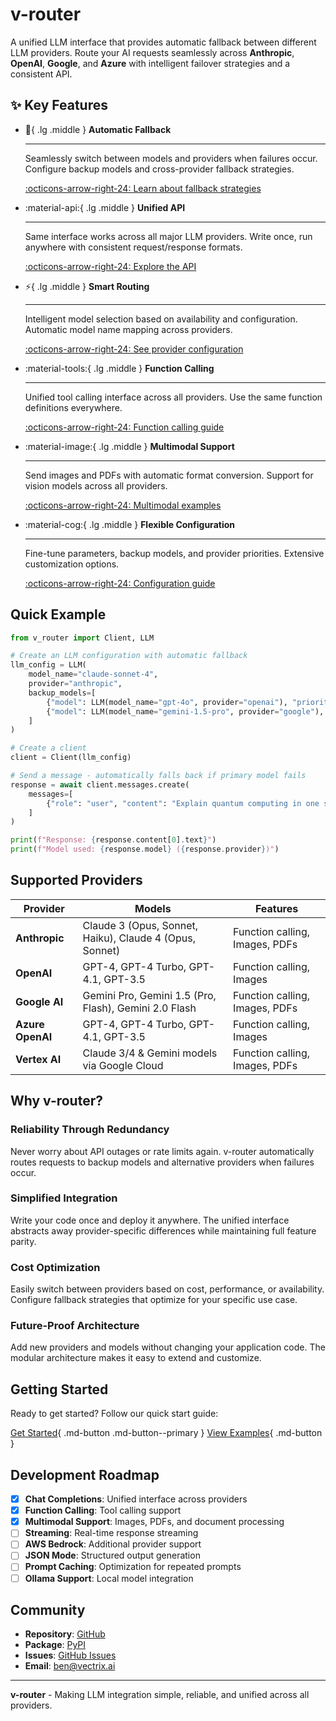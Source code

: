 # v-router

A unified LLM interface that provides automatic fallback between different LLM providers. Route your AI requests seamlessly across **Anthropic**, **OpenAI**, **Google**, and **Azure** with intelligent failover strategies and a consistent API.

## ✨ Key Features

<div class="grid cards" markdown>

-   :rocket:{ .lg .middle } **Automatic Fallback**

    ---

    Seamlessly switch between models and providers when failures occur. Configure backup models and cross-provider fallback strategies.

    [:octicons-arrow-right-24: Learn about fallback strategies](getting-started/quick-start.md)

-   :material-api:{ .lg .middle } **Unified API**

    ---

    Same interface works across all major LLM providers. Write once, run anywhere with consistent request/response formats.

    [:octicons-arrow-right-24: Explore the API](api/client.md)

-   :zap:{ .lg .middle } **Smart Routing**

    ---

    Intelligent model selection based on availability and configuration. Automatic model name mapping across providers.

    [:octicons-arrow-right-24: See provider configuration](getting-started/configuration.md)

-   :material-tools:{ .lg .middle } **Function Calling**

    ---

    Unified tool calling interface across all providers. Use the same function definitions everywhere.

    [:octicons-arrow-right-24: Function calling guide](guide/function-calling.md)

-   :material-image:{ .lg .middle } **Multimodal Support**

    ---

    Send images and PDFs with automatic format conversion. Support for vision models across all providers.

    [:octicons-arrow-right-24: Multimodal examples](getting-started/quick-start.md)

-   :material-cog:{ .lg .middle } **Flexible Configuration**

    ---

    Fine-tune parameters, backup models, and provider priorities. Extensive customization options.

    [:octicons-arrow-right-24: Configuration guide](getting-started/configuration.md)

</div>

## Quick Example

```python
from v_router import Client, LLM

# Create an LLM configuration with automatic fallback
llm_config = LLM(
    model_name="claude-sonnet-4",
    provider="anthropic",
    backup_models=[
        {"model": LLM(model_name="gpt-4o", provider="openai"), "priority": 1},
        {"model": LLM(model_name="gemini-1.5-pro", provider="google"), "priority": 2}
    ]
)

# Create a client
client = Client(llm_config)

# Send a message - automatically falls back if primary model fails
response = await client.messages.create(
    messages=[
        {"role": "user", "content": "Explain quantum computing in one sentence."}
    ]
)

print(f"Response: {response.content[0].text}")
print(f"Model used: {response.model} ({response.provider})")
```

## Supported Providers

| Provider | Models | Features |
|----------|--------|----------|
| **Anthropic** | Claude 3 (Opus, Sonnet, Haiku), Claude 4 (Opus, Sonnet) | Function calling, Images, PDFs |
| **OpenAI** | GPT-4, GPT-4 Turbo, GPT-4.1, GPT-3.5 | Function calling, Images |
| **Google AI** | Gemini Pro, Gemini 1.5 (Pro, Flash), Gemini 2.0 Flash | Function calling, Images, PDFs |
| **Azure OpenAI** | GPT-4, GPT-4 Turbo, GPT-4.1, GPT-3.5 | Function calling, Images |
| **Vertex AI** | Claude 3/4 & Gemini models via Google Cloud | Function calling, Images, PDFs |

## Why v-router?

### Reliability Through Redundancy
Never worry about API outages or rate limits again. v-router automatically routes requests to backup models and alternative providers when failures occur.

### Simplified Integration
Write your code once and deploy it anywhere. The unified interface abstracts away provider-specific differences while maintaining full feature parity.

### Cost Optimization
Easily switch between providers based on cost, performance, or availability. Configure fallback strategies that optimize for your specific use case.

### Future-Proof Architecture
Add new providers and models without changing your application code. The modular architecture makes it easy to extend and customize.

## Getting Started

Ready to get started? Follow our quick start guide:

[Get Started](getting-started/installation.md){ .md-button .md-button--primary }
[View Examples](examples/basic.md){ .md-button }

## Development Roadmap

- [x] **Chat Completions**: Unified interface across providers 
- [x] **Function Calling**: Tool calling support 
- [x] **Multimodal Support**: Images, PDFs, and document processing
- [ ] **Streaming**: Real-time response streaming
- [ ] **AWS Bedrock**: Additional provider support
- [ ] **JSON Mode**: Structured output generation
- [ ] **Prompt Caching**: Optimization for repeated prompts
- [ ] **Ollama Support**: Local model integration

## Community

- **Repository**: [GitHub](https://github.com/vectrix-ai/v-router)
- **Package**: [PyPI](https://pypi.org/project/v-router/)
- **Issues**: [GitHub Issues](https://github.com/vectrix-ai/v-router/issues)
- **Email**: [ben@vectrix.ai](mailto:ben@vectrix.ai)

---

**v-router** - Making LLM integration simple, reliable, and unified across all providers.